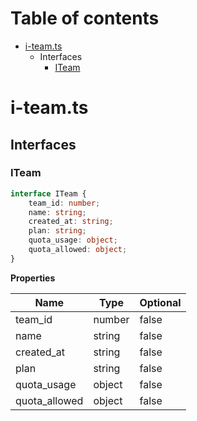 # Table of contents

* [i-team.ts][SourceFile-38]
    * Interfaces
        * [ITeam][InterfaceDeclaration-27]

# i-team.ts

## Interfaces

### ITeam

```typescript
interface ITeam {
    team_id: number;
    name: string;
    created_at: string;
    plan: string;
    quota_usage: object;
    quota_allowed: object;
}
```

**Properties**

| Name          | Type   | Optional |
| ------------- | ------ | -------- |
| team_id       | number | false    |
| name          | string | false    |
| created_at    | string | false    |
| plan          | string | false    |
| quota_usage   | object | false    |
| quota_allowed | object | false    |

[SourceFile-38]: i-team.md#i-teamts
[InterfaceDeclaration-27]: i-team.md#iteam